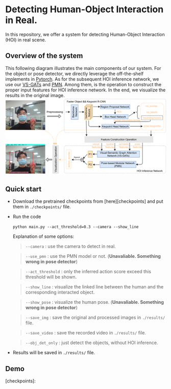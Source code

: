 # Detecting Human-Object Interaction in Real. 
In this repository, we offer a system for detecting Human-Object Interaction (HOI) in real scene. 
## Overview of the system
This following diagram illustrates the main components of our system. For the object or pose detector, we directly leverage the off-the-shelf implements in [Pytorch][pytorch]. As for the subsequent HOI inference network, we use our [VS-GATs][vs-gats] and [PMN][pmn]. Among them, is the operation to construct the proper input features for HOI inference network. In the end, we visualize the results in the original image.  
![dragram of the system](assets/overview.png)

## Quick start
- Download the pretrained checkpoints from [here][checkpoints] and put them in `./checkpoints/` file.
- Run the code

    `python main.py --act_threshold=0.3 --camera --show_line`

  Explanation of some options:
  > `--camera` : use the camera to detect in real. 

  > `--use_pmn` : use the PMN model or not. (**Unavaliable. Something wrong in pose detector**)

  > `--act_threshold` : only the inferred action score exceed this threshold will be shown.

  > `--show_line` : visualize the linked line between the human and the corresponding interacted object.

  > `--show_pose` : visualize the human pose. (**Unavaliable. Something wrong in pose detector**) 

  > `--save_img` : save the original and processed images in `./results/` file.

  > `--save_video` : save the recorded video in `./results/` file.

  > `--obj_det_only` : just detect the objects, without HOI inference.

- Results will be saved in `./results/` file.

## Demo


<!-- LINKER -->
[pytorch]: https://pytorch.org/vision/stable/models.html#object-detection-instance-segmentation-and-person-keypoint-detection
[vs-gats]: https://github.com/birlrobotics/vs-gats
[pmn]: https://github.com/birlrobotics/PMN
[checkpoints]: 